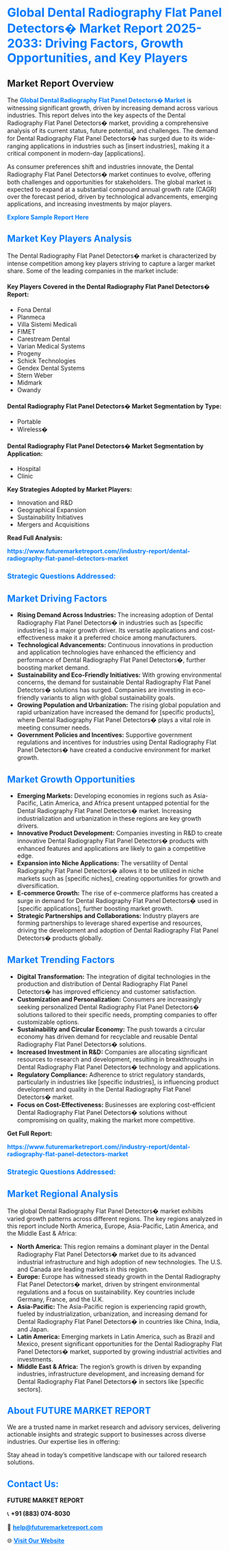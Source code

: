 <h1 style="color: #007BFF;">Global Dental Radiography Flat Panel Detectors� Market Report 2025-2033: Driving Factors, Growth Opportunities, and Key Players</h1>

<section id="overview">
<h2>Market Report Overview</h2>
<p>The <a href="https://www.futuremarketreport.com//industry-report/dental-radiography-flat-panel-detectors-market" style="color: #007BFF; text-decoration: none;"><strong>Global Dental Radiography Flat Panel Detectors� Market</strong></a> is witnessing significant growth, driven by increasing demand across various industries. This report delves into the key aspects of the Dental Radiography Flat Panel Detectors� market, providing a comprehensive analysis of its current status, future potential, and challenges. The demand for Dental Radiography Flat Panel Detectors� has surged due to its wide-ranging applications in industries such as [insert industries], making it a critical component in modern-day [applications].</p>
<p>As consumer preferences shift and industries innovate, the Dental Radiography Flat Panel Detectors� market continues to evolve, offering both challenges and opportunities for stakeholders. The global market is expected to expand at a substantial compound annual growth rate (CAGR) over the forecast period, driven by technological advancements, emerging applications, and increasing investments by major players.</p>
</section>

<section id="overview">
<p><a href="https://www.futuremarketreport.com//request-sample/reportId=46091" style="color: #007BFF; text-decoration: none;"><strong>Explore Sample Report Here</strong></a></p>
</section>

<section id="key-players">
<h2 style="color: #007BFF;">Market Key Players Analysis</h2>
<p>The Dental Radiography Flat Panel Detectors� market is characterized by intense competition among key players striving to capture a larger market share. Some of the leading companies in the market include:</p>
<h4>Key Players Covered in the Dental Radiography Flat Panel Detectors� Report:</h4>
<ul><li>Fona Dental</li><li>Planmeca</li><li>Villa Sistemi Medicali</li><li>FIMET</li><li>Carestream Dental</li><li>Varian Medical Systems</li><li>Progeny</li><li>Schick Technologies</li><li>Gendex Dental Systems</li><li>Stern Weber</li><li>Midmark</li><li>Owandy</li></ul>
<h4>Dental Radiography Flat Panel Detectors� Market Segmentation by Type:</h4>
<ul><li>Portable</li><li>Wireless�</li></ul>

<h4>Dental Radiography Flat Panel Detectors� Market Segmentation by Application:</h4>
<ul><li>Hospital</li><li>Clinic</li></ul>
<p><strong>Key Strategies Adopted by Market Players:</strong></p>
<ul>
<li>Innovation and R&D</li>
<li>Geographical Expansion</li>
<li>Sustainability Initiatives</li>
<li>Mergers and Acquisitions</li>
</ul>
</section>

<section>
<p><strong>Read Full Analysis: </strong></p><a href="https://www.futuremarketreport.com//industry-report/dental-radiography-flat-panel-detectors-market" style="color: #007BFF; text-decoration: none;"><strong>https://www.futuremarketreport.com//industry-report/dental-radiography-flat-panel-detectors-market</strong></a>
<h3 style="color: #007BFF;">Strategic Questions Addressed:</h3>
</section>

<section id="driving-factors">
<h2 style="color: #007BFF;">Market Driving Factors</h2>
<ul>
<li><strong>Rising Demand Across Industries:</strong> The increasing adoption of Dental Radiography Flat Panel Detectors� in industries such as [specific industries] is a major growth driver. Its versatile applications and cost-effectiveness make it a preferred choice among manufacturers.</li>
<li><strong>Technological Advancements:</strong> Continuous innovations in production and application technologies have enhanced the efficiency and performance of Dental Radiography Flat Panel Detectors�, further boosting market demand.</li>
<li><strong>Sustainability and Eco-Friendly Initiatives:</strong> With growing environmental concerns, the demand for sustainable Dental Radiography Flat Panel Detectors� solutions has surged. Companies are investing in eco-friendly variants to align with global sustainability goals.</li>
<li><strong>Growing Population and Urbanization:</strong> The rising global population and rapid urbanization have increased the demand for [specific products], where Dental Radiography Flat Panel Detectors� plays a vital role in meeting consumer needs.</li>
<li><strong>Government Policies and Incentives:</strong> Supportive government regulations and incentives for industries using Dental Radiography Flat Panel Detectors� have created a conducive environment for market growth.</li>
</ul>
</section>

<section id="growth-opportunities">
<h2 style="color: #007BFF;">Market Growth Opportunities</h2>
<ul>
<li><strong>Emerging Markets:</strong> Developing economies in regions such as Asia-Pacific, Latin America, and Africa present untapped potential for the Dental Radiography Flat Panel Detectors� market. Increasing industrialization and urbanization in these regions are key growth drivers.</li>
<li><strong>Innovative Product Development:</strong> Companies investing in R&D to create innovative Dental Radiography Flat Panel Detectors� products with enhanced features and applications are likely to gain a competitive edge.</li>
<li><strong>Expansion into Niche Applications:</strong> The versatility of Dental Radiography Flat Panel Detectors� allows it to be utilized in niche markets such as [specific niches], creating opportunities for growth and diversification.</li>
<li><strong>E-commerce Growth:</strong> The rise of e-commerce platforms has created a surge in demand for Dental Radiography Flat Panel Detectors� used in [specific applications], further boosting market growth.</li>
<li><strong>Strategic Partnerships and Collaborations:</strong> Industry players are forming partnerships to leverage shared expertise and resources, driving the development and adoption of Dental Radiography Flat Panel Detectors� products globally.</li>
</ul>
</section>

<section id="trending-factors">
<h2 style="color: #007BFF;">Market Trending Factors</h2>
<ul>
<li><strong>Digital Transformation:</strong> The integration of digital technologies in the production and distribution of Dental Radiography Flat Panel Detectors� has improved efficiency and customer satisfaction.</li>
<li><strong>Customization and Personalization:</strong> Consumers are increasingly seeking personalized Dental Radiography Flat Panel Detectors� solutions tailored to their specific needs, prompting companies to offer customizable options.</li>
<li><strong>Sustainability and Circular Economy:</strong> The push towards a circular economy has driven demand for recyclable and reusable Dental Radiography Flat Panel Detectors� solutions.</li>
<li><strong>Increased Investment in R&D:</strong> Companies are allocating significant resources to research and development, resulting in breakthroughs in Dental Radiography Flat Panel Detectors� technology and applications.</li>
<li><strong>Regulatory Compliance:</strong> Adherence to strict regulatory standards, particularly in industries like [specific industries], is influencing product development and quality in the Dental Radiography Flat Panel Detectors� market.</li>
<li><strong>Focus on Cost-Effectiveness:</strong> Businesses are exploring cost-efficient Dental Radiography Flat Panel Detectors� solutions without compromising on quality, making the market more competitive.</li>
</ul>
</section>

<section>
<p><strong>Get Full Report: </strong></p><a href="https://www.futuremarketreport.com//industry-report/dental-radiography-flat-panel-detectors-market" style="color: #007BFF; text-decoration: none;"><strong>https://www.futuremarketreport.com//industry-report/dental-radiography-flat-panel-detectors-market</strong></a>
<h3 style="color: #007BFF;">Strategic Questions Addressed:</h3>
</section>


<section id="regional-analysis">
<h2 style="color: #007BFF;">Market Regional Analysis</h2>
<p>The global Dental Radiography Flat Panel Detectors� market exhibits varied growth patterns across different regions. The key regions analyzed in this report include North America, Europe, Asia-Pacific, Latin America, and the Middle East & Africa:</p>
<ul>
<li><strong>North America:</strong> This region remains a dominant player in the Dental Radiography Flat Panel Detectors� market due to its advanced industrial infrastructure and high adoption of new technologies. The U.S. and Canada are leading markets in this region.</li>
<li><strong>Europe:</strong> Europe has witnessed steady growth in the Dental Radiography Flat Panel Detectors� market, driven by stringent environmental regulations and a focus on sustainability. Key countries include Germany, France, and the U.K.</li>
<li><strong>Asia-Pacific:</strong> The Asia-Pacific region is experiencing rapid growth, fueled by industrialization, urbanization, and increasing demand for Dental Radiography Flat Panel Detectors� in countries like China, India, and Japan.</li>
<li><strong>Latin America:</strong> Emerging markets in Latin America, such as Brazil and Mexico, present significant opportunities for the Dental Radiography Flat Panel Detectors� market, supported by growing industrial activities and investments.</li>
<li><strong>Middle East & Africa:</strong> The region’s growth is driven by expanding industries, infrastructure development, and increasing demand for Dental Radiography Flat Panel Detectors� in sectors like [specific sectors].</li>
</ul>
</section>

<footer>
<h2 style="color: #007BFF;">About FUTURE MARKET REPORT</h2>
<p>We are a trusted name in market research and advisory services, delivering actionable insights and strategic support to businesses across diverse industries. Our expertise lies in offering:</p>

<p>Stay ahead in today’s competitive landscape with our tailored research solutions.</p>

<h2 style="color: #007BFF;">Contact Us:</h2>
<p><strong>FUTURE MARKET REPORT</strong></p>
<p>📞 <strong>+91 (883) 074-8030</strong></p>
<p>📧 <strong><a href="mailto:help@futuremarketreport.com" style="color: #007BFF;">help@futuremarketreport.com</a></strong></p>
<p>🌐 <strong><a href="https://www.futuremarketreport.com/" style="color: #007BFF;">Visit Our Website</a></strong></p>
</footer>